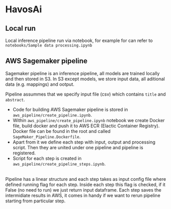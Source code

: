 # HavosAi

## Local run

Local inference pipeline run via notebook, for example for can refer to `notebooks/Sample data processing.ipynb`

## AWS Sagemaker pipeline

Sagemaker pipeline is an inference pipeline, all models are trained locally and then stored in S3.
In S3 except models, we store input data, all aditional data (e.g. mappings) and ootput.

Pipeline assummes that we specify input file (csv) which contains `title` and `abstract`.
<br>

* Code for building AWS Sagemaker pipeline is stored in `aws_pipeline/create_pipeline.ipynb`.
* Within `aws_pipeline/create_pipeline.ipynb` notebook we create Docker file, build docker and push it to AWS ECR (Elactic Container Registry). Docker file can be found in the root and called `SageMaker_Pipeline.Dockerfile`.
* Apart from it we define each step with input, output and processing script. Then they are united under one pipeline and pipeline is registered.
* Script for each step is created in `aws_pipeline/create_pipeline_steps.ipynb`.

<br>
Pipeline has a linear structure and each step takes as input config file where defined running flag for each step. Inside each step this flag is checked, if it False (no need to run) we just return input dataframe. Each step saves the intermidiate results in AWS, it comes in handy if we want to rerun pipeline starting from particular step. 
